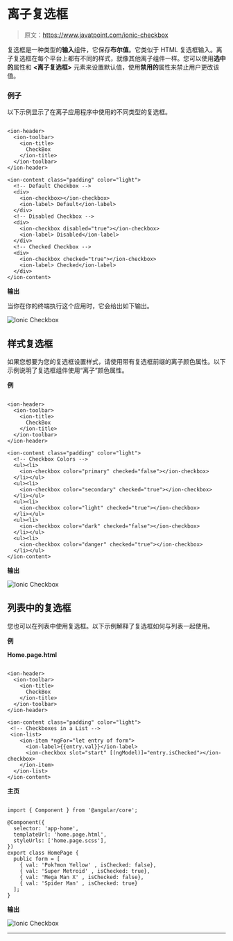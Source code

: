 # 离子复选框

> 原文：<https://www.javatpoint.com/ionic-checkbox>

复选框是一种类型的**输入**组件，它保存**布尔值**。它类似于 HTML 复选框输入。离子复选框在每个平台上都有不同的样式，就像其他离子组件一样。您可以使用**选中的**属性和 **<离子复选框>** 元素来设置默认值，使用**禁用的**属性来禁止用户更改该值。

### 例子

以下示例显示了在离子应用程序中使用的不同类型的复选框。

```

<ion-header>
  <ion-toolbar>
    <ion-title>
      CheckBox
    </ion-title>
  </ion-toolbar>
</ion-header>

<ion-content class="padding" color="light">
  <!-- Default Checkbox -->
  <div>
    <ion-checkbox></ion-checkbox>
    <ion-label> Default</ion-label>
  </div>
  <!-- Disabled Checkbox -->
  <div>
    <ion-checkbox disabled="true"></ion-checkbox>
    <ion-label> Disabled</ion-label>
  </div>
  <!-- Checked Checkbox -->
  <div>
    <ion-checkbox checked="true"></ion-checkbox>
    <ion-label> Checked</ion-label>
  </div>
</ion-content>

```

**输出**

当你在你的终端执行这个应用时，它会给出如下输出。

![Ionic Checkbox](img/cc3ceb609a6d9a763b47319515cf557a.png)

## 样式复选框

如果您想要为您的复选框设置样式，请使用带有复选框前缀的离子颜色属性。以下示例说明了复选框组件使用“离子”颜色属性。

**例**

```

<ion-header>
  <ion-toolbar>
    <ion-title>
      CheckBox
    </ion-title>
  </ion-toolbar>
</ion-header>

<ion-content class="padding" color="light">
  <!-- Checkbox Colors -->
  <ul><li>
    <ion-checkbox color="primary" checked="false"></ion-checkbox>
  </li></ul>
  <ul><li>
    <ion-checkbox color="secondary" checked="true"></ion-checkbox>
  </li></ul>
  <ul><li>
    <ion-checkbox color="light" checked="true"></ion-checkbox>
  </li></ul>
  <ul><li>
    <ion-checkbox color="dark" checked="false"></ion-checkbox>
  </li></ul>
  <ul><li>
    <ion-checkbox color="danger" checked="true"></ion-checkbox>
  </li></ul>
</ion-content>

```

**输出**

![Ionic Checkbox](img/a3a3bdcc5a0461d1aa827add5181b4e7.png)

## 列表中的复选框

您也可以在列表中使用复选框。以下示例解释了复选框如何与列表一起使用。

**例**

**Home.page.html**

```

<ion-header>
  <ion-toolbar>
    <ion-title>
      CheckBox
    </ion-title>
  </ion-toolbar>
</ion-header>

<ion-content class="padding" color="light">
 <!-- Checkboxes in a List -->
 <ion-list>
    <ion-item *ngFor="let entry of form">
      <ion-label>{{entry.val}}</ion-label>
      <ion-checkbox slot="start" [(ngModel)]="entry.isChecked"></ion-checkbox>
    </ion-item>
  </ion-list>
</ion-content>

```

**主页**

```

import { Component } from '@angular/core';

@Component({
  selector: 'app-home',
  templateUrl: 'home.page.html',
  styleUrls: ['home.page.scss'],
})
export class HomePage {
  public form = [ 
    { val: 'Pok?mon Yellow' , isChecked: false},
    { val: 'Super Metroid' , isChecked: true},
    { val: 'Mega Man X' , isChecked: false},
    { val: 'Spider Man' , isChecked: true}
  ];
}

```

**输出**

![Ionic Checkbox](img/073c50b4c6154af118528e50ecfc644e.png)

* * *